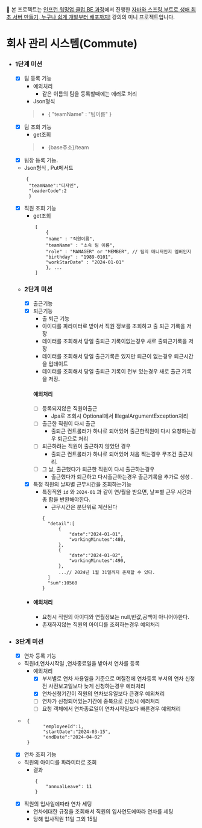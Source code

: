 🌳 본 프로젝트는 [인프런 워밍업 클럽 BE 과정](https://www.inflearn.com/course/inflearn-warmup-club-study-0)에서
진행한 [자바와 스프링 부트로 생애 최초 서버 만들기, 누구나 쉽게 개발부터 배포까지!](https://www.inflearn.com/course/%EC%9E%90%EB%B0%94-%EC%8A%A4%ED%94%84%EB%A7%81%EB%B6%80%ED%8A%B8-%EC%84%9C%EB%B2%84%EA%B0%9C%EB%B0%9C-%EC%98%AC%EC%9D%B8%EC%9B%90/dashboard)
강의의 미니 프로젝트입니다.

# 회사 관리 시스템(Commute)

- ### 1단계 미션

    - [x] 팀 등록 기능
        - 예외처리
            - 같은 이름의 팀을 등록할때에는 에러로 처리
        - Json형식
      > - { "teamName" : "팀이름" }
    - [x] 팀 조회 기능
        - get조회
      > - {base주소}/team
    - [x] 팀장 등록 기능.
    - Json형식 , Put메서드
    ```
        {
         "teamName":"디자인",
         "leaderCode":2
         }

    ```
    - [x] 직원 조회 기능
        - get조회
        ```
            [
                {
                "name" : "직원이름",
                "teamName" : "소속 팀 이름",
                "role" : "MANAGER" or "MEMBER", // 팀의 매니저인지 멤버인지
                "birthday" : "1989-0101",
                "workStarDate" : "2024-01-01"
                }, ...
            ]
      ```
  - ### 2단계 미션
      - [x] 출근기능
      - [x] 퇴근기능
        - 출 퇴근 기능
        - 아이디를 파라미터로 받아서 직원 정보를 조회하고 출 퇴근 기록을 저장
        - 데이터를 조회해서 당일 출퇴근 기록이없는경우 새로 출퇴근기록을 저장
        - 데이터를 조회해서 당일 출근기록은 있지만 퇴근이 없는경우 퇴근시간을 업데이트
        - 데이터를 조회해서 당일 출퇴근 기록이 전부 있는경우 새로 출근 기록을 저장.
        #### 예외처리
        -[ ] 등록되지않은 직원이출근
          - Jpa로 조회시 Optional에서 IllegalArgumentException처리
        -[ ] 출근한 직원이 다시 출근
          - 출퇴근 컨트롤러가 하나로 되어있어 출근한직원이 다시 요청하는경우 퇴근으로 처리
        -[ ] 퇴근하려는 직원이 출근하지 않았던 경우
          - 출퇴근 컨트롤러가 하나로 되어있어 처음 찍는경우 무조건 출근처리.
        -[ ] 그 날, 출근했다가 퇴근한 직원이 다시 출근하는경우 
          - 출근했다가 퇴근하고 다시출근하는경우 출근기록을 추가로 생성 .
      - [x] 특정 직원의 날짜별 근무시간을 조회하는기능
          - 특정직원 `id` 와 `2024-01` 과 같이 연/월을 받으면, 날ㅉ별 근무 시간과 총 합을 반환해야한다.
              - 근무시간은 분단위로 계산된다
            ```
            {
              "detail":[
                  {
                      "date":"2024-01-01",
                      "workingMinutes":480,  
                  },
                  {
                      "date":"2024-01-02",
                      "workingMinutes":490,  
                  },
                  ...// 2024년 1월 31일까지 존재할 수 있다.
              ]
              "sum":10560         
            }  
            ```
        
      - #### 예외처리
         - 요청시 직원의 아이디와 연월정보는 null,빈값,공백이 아니어야한다.
         - 존재하지않는 직원의 아이디를 조회하는경우 예외처리

- ### 3단계 미션

    - [x] 연차 등록 기능
    - 직원id,연차시작일 ,연차종료일을 받아서 연차를 등록
        - 예외처리
            - [x] 부서별로 연차 사용일을 기준으로 며칠전에 연차등록 부서의 연차 신청전 사전보고일보다 늦게 신청하는경우 에러처리
            - [x] 연차신청기간이 직원의 연차보유일보다 큰경우 예외처리
            - [ ] 연차가 신청되어있는기간에 중복으로 신청시 에러처리
            - [ ] 요청 객체에서 연차종료일이 연차시작일보다 빠른경우 예외처리

    - ```
       {
             "employeeId":1,
             "startDate":"2024-03-15",
             "endDate":"2024-04-02"
       }
      ```

    - [x] 연차 조회 기능
    - 직원의 아이디를 파라미터로 조회
        - 결과
      ```
          {
              "annualLeave": 11
          }
        ```
    - [x] 직원의 입사일에따라 연차 세팅
        - 연차에대한 규정을 조회해서 직원의 입사연도에따라 연차를 세팅
        - 당해 입사직원 11일 그외 15일

